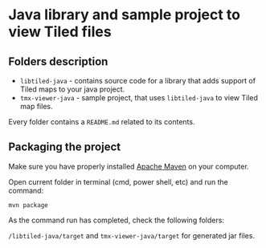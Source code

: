 # Java library and sample project to view Tiled files

## Folders description

* `libtiled-java` - contains source code for a library that adds support of Tiled maps to your java project.
* `tmx-viewer-java` - sample project, that uses `libtiled-java` to view Tiled map files.

Every folder contains a `README.md` related to its contents.



## Packaging the project

Make sure you have properly installed [Apache Maven](https://maven.apache.org/) on your computer.

Open current folder in terminal (cmd, power shell, etc) and run the command:

    mvn package

As the command run has completed, check the following folders:

`/libtiled-java/target` and `tmx-viewer-java/target` for generated jar files.
